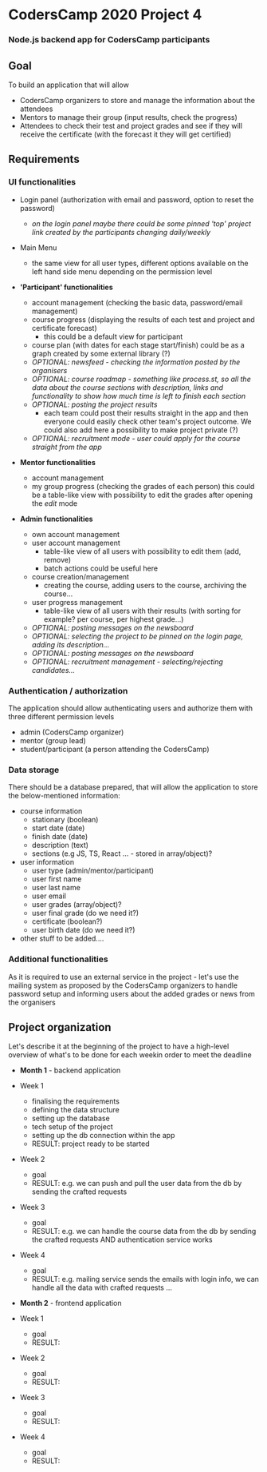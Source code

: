 # CodersCamp 2020 Project 4 
### Node.js backend app for CodersCamp participants

## Goal

To build an application that will allow 
- CodersCamp organizers to store and manage the information about the attendees
- Mentors to manage their group (input results, check the progress)
- Attendees to check their test and project grades and see if they will receive the certificate (with the forecast it they will get certified)

## Requirements

### UI functionalities

- Login panel (authorization with email and password, option to reset the password)
    - *on the login panel maybe there could be some pinned 'top' project link created by the participants changing daily/weekly*
- Main Menu
    - the same view for all user types, different options available on the left hand side menu depending on the permission level

- **'Participant' functionalities**
    - account management (checking the basic data, password/email management)
    - course progress (displaying the results of each test and project and certificate forecast)
        - this could be a default view for participant
    - course plan (with dates for each stage start/finish) could be as a graph created by some external library (?)
    - *OPTIONAL: newsfeed - checking the information posted by the organisers*
    - *OPTIONAL: course roadmap - something like process.st, so all the data about the course sections with description, links and functionality to show how much time is left to finish each section*
    - *OPTIONAL: posting the project results*
        - each team could post their results straight in the app and then everyone could easily check other team's project outcome. We could also add here a possibility to make project private (?)
    - *OPTIONAL: recruitment mode - user could apply for the course straight from the app*

- **Mentor functionalities**
    - account management
    - my group progress (checking the grades of each person) this could be a table-like view with possibility to edit the grades after opening the *edit* mode

- **Admin functionalities**
    - own account management
    - user account management
        - table-like view of all users with possibility to edit them (add, remove)
        - batch actions could be useful here
    - course creation/management
        - creating the course, adding users to the course, archiving the course...
    - user progress management
        - table-like view of all users with their results (with sorting for example? per course, per highest grade...)
    - *OPTIONAL: posting messages on the newsboard*
    - *OPTIONAL: selecting the project to be pinned on the login page, adding its description...*
    - *OPTIONAL: posting messages on the newsboard*
    - *OPTIONAL: recruitment management - selecting/rejecting candidates...*

### Authentication / authorization
The application should allow authenticating users and authorize them with three different permission levels
- admin (CodersCamp organizer)
- mentor (group lead)
- student/participant (a person attending the CodersCamp)

### Data storage
There should be a database prepared, that will allow the application to store the below-mentioned information:
- course information
    - stationary (boolean)
    - start date (date)
    - finish date (date)
    - description (text)
    - sections (e.g JS, TS, React ... - stored in array/object)?
- user information
   - user type (admin/mentor/participant)
   - user first name
   - user last name
   - user email
   - user grades (array/object)?
   - user final grade (do we need it?)
   - certificate (boolean?)
   - user birth date (do we need it?)
- other stuff to be added....

### Additional functionalities
As it is required to use an external service in the project - let's use the mailing system as proposed by the CodersCamp organizers to handle password setup and informing users about the added grades or news from the organisers


## Project organization
Let's describe it at the beginning of the project to have a high-level overview of what's to be done for each weekin order to meet the deadline

- **Month 1** - backend application
- Week 1
    - finalising the requirements
    - defining the data structure
    - setting up the database
    - tech setup of the project
    - setting up the db connection within the app
    - RESULT: project ready to be started
- Week 2
    - goal
    - RESULT: e.g. we can push and pull the user data from the db by sending the crafted requests
- Week 3
    - goal 
    - RESULT: e.g. we can handle the course data from the db by sending the crafted requests AND authentication service works
- Week 4
    - goal
    - RESULT: e.g. mailing service sends the emails with login info, we can handle all the data with crafted requests ...

- **Month 2** - frontend application
- Week 1
    - goal  
    - RESULT:  
- Week 2
    - goal
    - RESULT:
- Week 3
    - goal
    - RESULT:
- Week 4
    - goal
    - RESULT:

